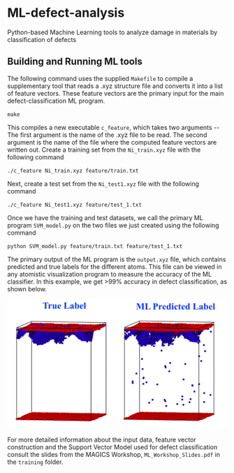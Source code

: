# ML-defect-analysis
Python-based Machine Learning tools to analyze damage in materials by classification of defects


## Building and Running ML tools

The following command uses the supplied `Makefile` to compile a supplementary tool that reads a .xyz structure file and converts it into a list of feature vectors. These feature vectors are the primary input for the main defect-classification ML program.

```
make
```

This compiles a new executable `c_feature`, which takes two arguments -- The first argument is the name of the .xyz file to be read. The second argument is the name of the file where the computed feature vectors are written out. Create a training set from the `Ni_train.xyz` file with the following command

```
./c_feature Ni_train.xyz feature/train.txt
```

Next, create a test set from the `Ni_test1.xyz` file with the following command

```
./c_feature Ni_test1.xyz feature/test_1.txt
```

Once we have the training and test datasets, we call the primary ML program `SVM_model.py` on the two files we just created using the following command

```
python SVM_model.py feature/train.txt feature/test_1.txt
```

The primary output of the ML program is the `output.xyz` file, which contains predicted and true labels for the different atoms. This file can be viewed in any atomistic visualization program to measure the accuracy of the ML classifier. In this example, we get >99% accuracy in defect classification, as shown below.

![Predicted and True Labels](./training/predicted_true_labels.png)

For more detailed information about the input data, feature vector construction and the Support Vector Model used for defect classification consult the slides from the MAGICS Workshop, `ML_Workshop_Slides.pdf` in the `training` folder.
